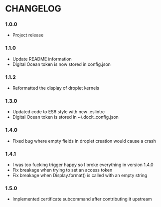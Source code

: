 # CHANGELOG

### 1.0.0
  - Project release

### 1.1.0
  - Update README information
  - Digital Ocean token is now stored in config.json

### 1.1.2
  - Reformatted the display of droplet kernels

### 1.3.0
  - Updated code to ES6 style with new .eslintrc
  - Digital Ocean token is stored in ~/.doclt_config.json

### 1.4.0
  - Fixed bug where empty fields in droplet creation would cause a crash

### 1.4.1
  - I was too fucking trigger happy so I broke everything in version 1.4.0
  - Fix breakage when trying to set an access token
  - Fix breakage when Display.format() is called with an empty string

### 1.5.0
  - Implemented certificate subcommand after contributing it upstream
